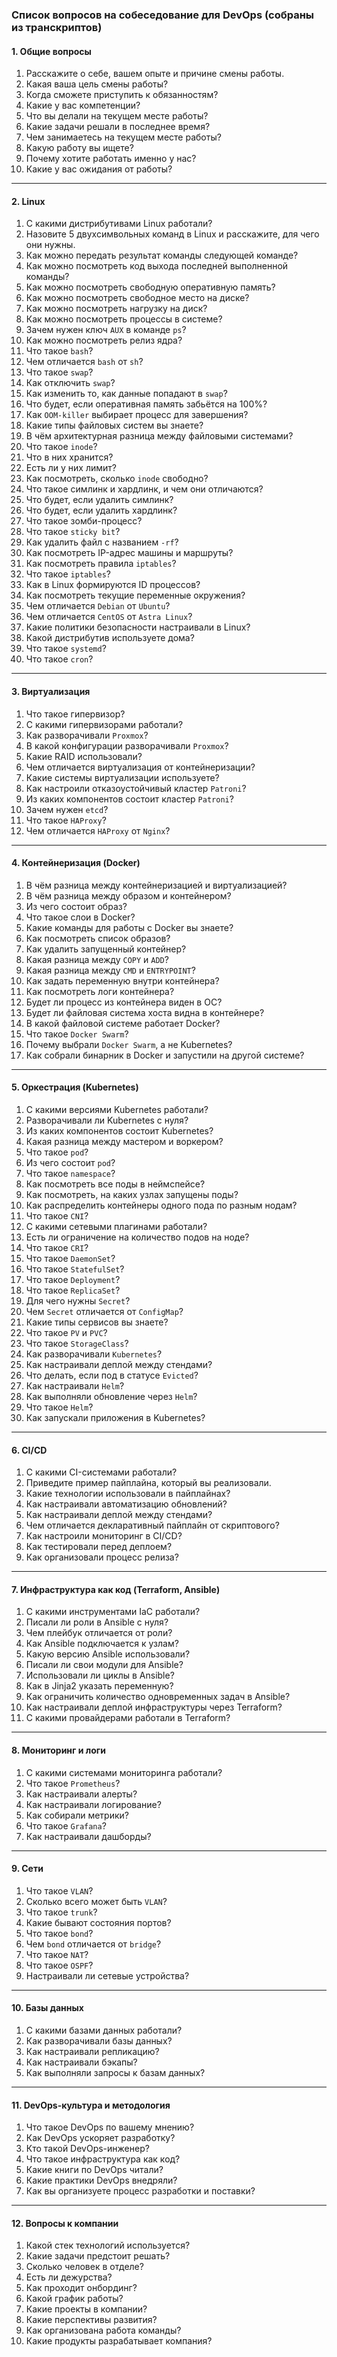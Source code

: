 ### Список вопросов на собеседование для DevOps (собраны из транскриптов)

#### 1. Общие вопросы
1. Расскажите о себе, вашем опыте и причине смены работы.
2. Какая ваша цель смены работы?
3. Когда сможете приступить к обязанностям?
4. Какие у вас компетенции?
5. Что вы делали на текущем месте работы?
6. Какие задачи решали в последнее время?
7. Чем занимаетесь на текущем месте работы?
8. Какую работу вы ищете?
9. Почему хотите работать именно у нас?
10. Какие у вас ожидания от работы?

---

#### 2. Linux
1. С какими дистрибутивами Linux работали?
2. Назовите 5 двухсимвольных команд в Linux и расскажите, для чего они нужны.
3. Как можно передать результат команды следующей команде?
4. Как можно посмотреть код выхода последней выполненной команды?
5. Как можно посмотреть свободную оперативную память?
6. Как можно посмотреть свободное место на диске?
7. Как можно посмотреть нагрузку на диск?
8. Как можно посмотреть процессы в системе?
9. Зачем нужен ключ `AUX` в команде `ps`?
10. Как можно посмотреть релиз ядра?
11. Что такое `bash`?
12. Чем отличается `bash` от `sh`?
13. Что такое `swap`?
14. Как отключить `swap`?
15. Как изменить то, как данные попадают в `swap`?
16. Что будет, если оперативная память забьётся на 100%?
17. Как `OOM-killer` выбирает процесс для завершения?
18. Какие типы файловых систем вы знаете?
19. В чём архитектурная разница между файловыми системами?
20. Что такое `inode`?
21. Что в них хранится?
22. Есть ли у них лимит?
23. Как посмотреть, сколько `inode` свободно?
24. Что такое симлинк и хардлинк, и чем они отличаются?
25. Что будет, если удалить симлинк?
26. Что будет, если удалить хардлинк?
27. Что такое зомби-процесс?
28. Что такое `sticky bit`?
29. Как удалить файл с названием `-rf`?
30. Как посмотреть IP-адрес машины и маршруты?
31. Как посмотреть правила `iptables`?
32. Что такое `iptables`?
33. Как в Linux формируются ID процессов?
34. Как посмотреть текущие переменные окружения?
35. Чем отличается `Debian` от `Ubuntu`?
36. Чем отличается `CentOS` от `Astra Linux`?
37. Какие политики безопасности настраивали в Linux?
38. Какой дистрибутив используете дома?
39. Что такое `systemd`?
40. Что такое `cron`?

---

#### 3. Виртуализация
1. Что такое гипервизор?
2. С какими гипервизорами работали?
3. Как разворачивали `Proxmox`?
4. В какой конфигурации разворачивали `Proxmox`?
5. Какие RAID использовали?
6. Чем отличается виртуализация от контейнеризации?
7. Какие системы виртуализации используете?
8. Как настроили отказоустойчивый кластер `Patroni`?
9. Из каких компонентов состоит кластер `Patroni`?
10. Зачем нужен `etcd`?
11. Что такое `HAProxy`?
12. Чем отличается `HAProxy` от `Nginx`?

---

#### 4. Контейнеризация (Docker)
1. В чём разница между контейнеризацией и виртуализацией?
2. В чём разница между образом и контейнером?
3. Из чего состоит образ?
4. Что такое слои в Docker?
5. Какие команды для работы с Docker вы знаете?
6. Как посмотреть список образов?
7. Как удалить запущенный контейнер?
8. Какая разница между `COPY` и `ADD`?
9. Какая разница между `CMD` и `ENTRYPOINT`?
10. Как задать переменную внутри контейнера?
11. Как посмотреть логи контейнера?
12. Будет ли процесс из контейнера виден в ОС?
13. Будет ли файловая система хоста видна в контейнере?
14. В какой файловой системе работает Docker?
15. Что такое `Docker Swarm`?
16. Почему выбрали `Docker Swarm`, а не Kubernetes?
17. Как собрали бинарник в Docker и запустили на другой системе?

---

#### 5. Оркестрация (Kubernetes)
1. С какими версиями Kubernetes работали?
2. Разворачивали ли Kubernetes с нуля?
3. Из каких компонентов состоит Kubernetes?
4. Какая разница между мастером и воркером?
5. Что такое `pod`?
6. Из чего состоит `pod`?
7. Что такое `namespace`?
8. Как посмотреть все поды в неймспейсе?
9. Как посмотреть, на каких узлах запущены поды?
10. Как распределить контейнеры одного пода по разным нодам?
11. Что такое `CNI`?
12. С какими сетевыми плагинами работали?
13. Есть ли ограничение на количество подов на ноде?
14. Что такое `CRI`?
15. Что такое `DaemonSet`?
16. Что такое `StatefulSet`?
17. Что такое `Deployment`?
18. Что такое `ReplicaSet`?
19. Для чего нужны `Secret`?
20. Чем `Secret` отличается от `ConfigMap`?
21. Какие типы сервисов вы знаете?
22. Что такое `PV` и `PVC`?
23. Что такое `StorageClass`?
24. Как разворачивали `Kubernetes`?
25. Как настраивали деплой между стендами?
26. Что делать, если под в статусе `Evicted`?
27. Как настраивали `Helm`?
28. Как выполняли обновление через `Helm`?
29. Что такое `Helm`?
30. Как запускали приложения в Kubernetes?

---

#### 6. CI/CD
1. С какими CI-системами работали?
2. Приведите пример пайплайна, который вы реализовали.
3. Какие технологии использовали в пайплайнах?
4. Как настраивали автоматизацию обновлений?
5. Как настраивали деплой между стендами?
6. Чем отличается декларативный пайплайн от скриптового?
7. Как настроили мониторинг в CI/CD?
8. Как тестировали перед деплоем?
9. Как организовали процесс релиза?

---

#### 7. Инфраструктура как код (Terraform, Ansible)
1. С какими инструментами IaC работали?
2. Писали ли роли в Ansible с нуля?
3. Чем плейбук отличается от роли?
4. Как Ansible подключается к узлам?
5. Какую версию Ansible использовали?
6. Писали ли свои модули для Ansible?
7. Использовали ли циклы в Ansible?
8. Как в Jinja2 указать переменную?
9. Как ограничить количество одновременных задач в Ansible?
10. Как настраивали деплой инфраструктуры через Terraform?
11. С какими провайдерами работали в Terraform?

---

#### 8. Мониторинг и логи
1. С какими системами мониторинга работали?
2. Что такое `Prometheus`?
3. Как настраивали алерты?
4. Как настраивали логирование?
5. Как собирали метрики?
6. Что такое `Grafana`?
7. Как настраивали дашборды?

---

#### 9. Сети
1. Что такое `VLAN`?
2. Сколько всего может быть `VLAN`?
3. Что такое `trunk`?
4. Какие бывают состояния портов?
5. Что такое `bond`?
6. Чем `bond` отличается от `bridge`?
7. Что такое `NAT`?
8. Что такое `OSPF`?
9. Настраивали ли сетевые устройства?

---

#### 10. Базы данных
1. С какими базами данных работали?
2. Как разворачивали базы данных?
3. Как настраивали репликацию?
4. Как настраивали бэкапы?
5. Как выполняли запросы к базам данных?

---

#### 11. DevOps-культура и методология
1. Что такое DevOps по вашему мнению?
2. Как DevOps ускоряет разработку?
3. Кто такой DevOps-инженер?
4. Что такое инфраструктура как код?
5. Какие книги по DevOps читали?
6. Какие практики DevOps внедряли?
7. Как вы организуете процесс разработки и поставки?

---

#### 12. Вопросы к компании
1. Какой стек технологий используется?
2. Какие задачи предстоит решать?
3. Сколько человек в отделе?
4. Есть ли дежурства?
5. Как проходит онбординг?
6. Какой график работы?
7. Какие проекты в компании?
8. Какие перспективы развития?
9. Как организована работа команды?
10. Какие продукты разрабатывает компания?
